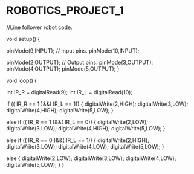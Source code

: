 # ROBOTICS_PROJECT_1
//Line follower robot code.

void setup() {
   
 pinMode(9,INPUT);    // Input pins.
 pinMode(10,INPUT);
 
 pinMode(2,OUTPUT);    // Output pins.
 pinMode(3,OUTPUT);
 pinMode(4,OUTPUT);
 pinMode(5,OUTPUT);
}

void loop() {

  int IR_R = digitalRead(9);
  int IR_L = digitalRead(10);

  if (( IR_R == 1 )&&( IR_L == 1))
  {
    digitalWrite(2,HIGH);
    digitalWrite(3,LOW); 
    digitalWrite(4,HIGH);
    digitalWrite(5,LOW);
  }

   else if (( IR_R == 1 )&&( IR_L == 0))
  {
    digitalWrite(2,LOW);
    digitalWrite(3,LOW); 
    digitalWrite(4,HIGH);
    digitalWrite(5,LOW);
  }

  else if (( IR_R == 0 )&&( IR_L == 1))
  {
    digitalWrite(2,HIGH);
    digitalWrite(3,LOW); 
    digitalWrite(4,LOW);
    digitalWrite(5,LOW);
  }

  else 
  {
    digitalWrite(2,LOW);
    digitalWrite(3,LOW); 
    digitalWrite(4,LOW);
    digitalWrite(5,LOW);
  }
}
